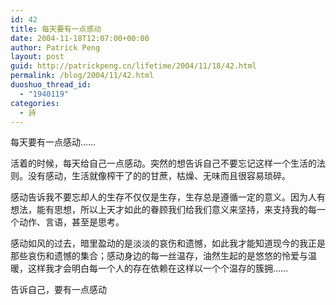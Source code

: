 ```yaml
---
id: 42
title: 每天要有一点感动
date: 2004-11-18T12:07:00+00:00
author: Patrick Peng
layout: post
guid: http://patrickpeng.cn/lifetime/2004/11/18/42.html
permalink: /blog/2004/11/42.html
duoshuo_thread_id:
  - "1940119"
categories:
  - 詩
---
```

<p>每天要有一点感动……</p>  <p>活着的时候，每天给自己一点感动。突然的想告诉自己不要忘记这样一个生活的法则。没有感动，生活就像榨干了的的甘蔗，枯燥、无味而且很容易琐碎。</p>  <p>感动告诉我不要忘却人的生存不仅仅是生存，生存总是遵循一定的意义。因为人有想法，能有思想，所以上天才如此的眷顾我们给我们意义来坚持，来支持我的每一个动作、言语，甚至是思考。</p>  <p>感动如风的过去，暗里盈动的是淡淡的哀伤和遗憾，如此我才能知道现今的我正是那些哀伤和遗憾的集合；感动身边的每一丝温存，油然生起的是悠悠的怜爱与温暖，这样我才会明白每一个人的存在依赖在这样以一个个温存的簇拥……</p>  <p>告诉自己，要有一点感动</p>